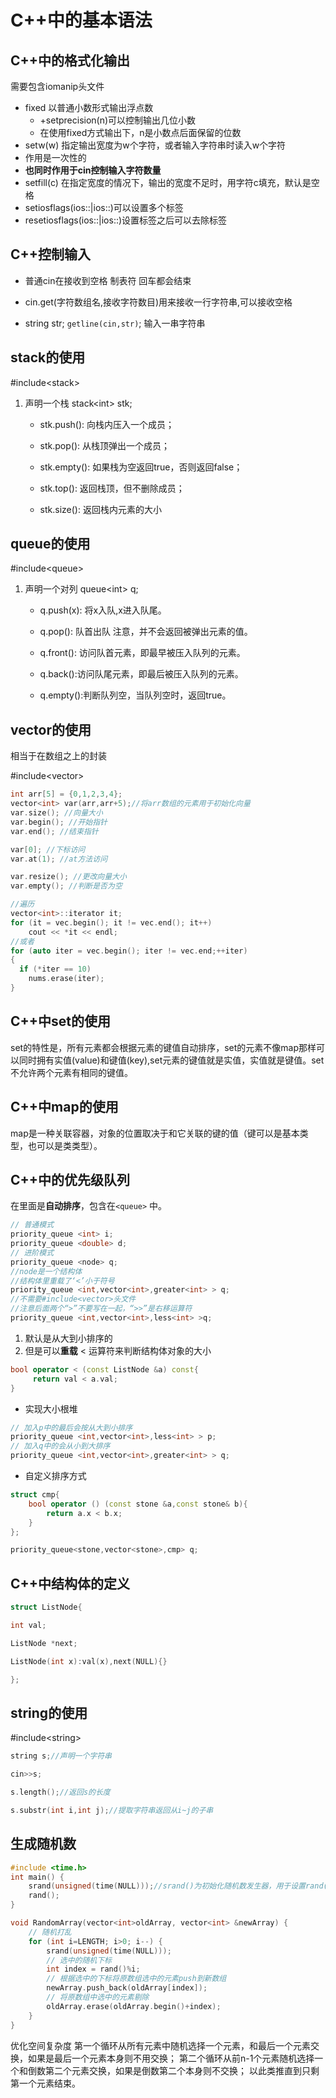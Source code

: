 # C++中的基本语法

## C++中的格式化输出

需要包含iomanip头文件

* fixed 以普通小数形式输出浮点数
  * +setprecision(n)可以控制输出几位小数
  * 在使用fixed方式输出下，n是小数点后面保留的位数
* setw(w) 指定输出宽度为w个字符，或者输入字符串时读入w个字符
* 作用是一次性的
* **也同时作用于cin控制输入字符数量**
* setfill(c) 在指定宽度的情况下，输出的宽度不足时，用字符c填充，默认是空格
* setiosflags(ios::|ios::)可以设置多个标签
* resetiosflags(ios::|ios::)设置标签之后可以去除标签

## C++控制输入

* 普通cin在接收到空格 制表符 回车都会结束

* cin.get(字符数组名,接收字符数目)用来接收一行字符串,可以接收空格

* string str; `getline(cin,str)`; 输入一串字符串

## stack的使用

\#include\<stack>

1. 声明一个栈 stack\<int> stk;
   * stk.push(): 向栈内压入一个成员；

   * stk.pop(): 从栈顶弹出一个成员；

   * stk.empty(): 如果栈为空返回true，否则返回false；

   * stk.top(): 返回栈顶，但不删除成员；

   * stk.size(): 返回栈内元素的大小

## queue的使用

\#include\<queue>

1. 声明一个对列 queue\<int> q;

   * q.push(x): 将x入队,x进入队尾。

   * q.pop(): 队首出队 注意，并不会返回被弹出元素的值。

   * q.front(): 访问队首元素，即最早被压入队列的元素。

   * q.back():访问队尾元素，即最后被压入队列的元素。

   * q.empty():判断队列空，当队列空时，返回true。

## vector的使用

相当于在数组之上的封装

\#include\<vector>

```c
int arr[5] = {0,1,2,3,4};
vector<int> var(arr,arr+5);//将arr数组的元素用于初始化向量
var.size(); //向量大小
var.begin(); //开始指针
var.end(); //结束指针

var[0]; //下标访问
var.at(1); //at方法访问

var.resize(); //更改向量大小
var.empty(); //判断是否为空

//遍历
vector<int>::iterator it;
for (it = vec.begin(); it != vec.end(); it++)
    cout << *it << endl;
//或者
for (auto iter = vec.begin(); iter != vec.end;++iter)
{
  if (*iter == 10)
    nums.erase(iter);
}
```

## C++中set的使用

set的特性是，所有元素都会根据元素的键值自动排序，set的元素不像map那样可以同时拥有实值(value)和键值(key),set元素的键值就是实值，实值就是键值。set不允许两个元素有相同的键值。

## C++中map的使用

map是一种关联容器，对象的位置取决于和它关联的键的值（键可以是基本类型，也可以是类类型）。

## C++中的优先级队列

在里面是**自动排序**，包含在`<queue>` 中。

```C++
// 普通模式
priority_queue <int> i;
priority_queue <double> d;
// 进阶模式
priority_queue <node> q;
//node是一个结构体
//结构体里重载了‘<’小于符号
priority_queue <int,vector<int>,greater<int> > q;
//不需要#include<vector>头文件
//注意后面两个“>”不要写在一起，“>>”是右移运算符
priority_queue <int,vector<int>,less<int> >q;
```

1. 默认是从大到小排序的
2. 但是可以**重载** < 运算符来判断结构体对象的大小

```C++
bool operator < (const ListNode &a) const{
     return val < a.val;
}
```

* 实现大小根堆

``` C++
// 加入p中的最后会按从大到小排序
priority_queue <int,vector<int>,less<int> > p;
// 加入q中的会从小到大排序
priority_queue <int,vector<int>,greater<int> > q;
```

* 自定义排序方式

```C++
struct cmp{
    bool operator () (const stone &a,const stone& b){
        return a.x < b.x;
    }
};

priority_queue<stone,vector<stone>,cmp> q;
```

## C++中结构体的定义

```c
struct ListNode{

int val;

ListNode *next;

ListNode(int x):val(x),next(NULL){}

};
```

## string的使用

\#include\<string>

```c
string s;//声明一个字符串

cin>>s;

s.length();//返回s的长度

s.substr(int i,int j);//提取字符串返回从i~j的子串
```

## 生成随机数

```c++
#include <time.h>
int main() {
    srand(unsigned(time(NULL)));//srand()为初始化随机数发生器，用于设置rand()产生随机数时的种子
    rand();
}
```

```c++
void RandomArray(vector<int>oldArray, vector<int> &newArray) {
    // 随机打乱
    for (int i=LENGTH; i>0; i--) {
        srand(unsigned(time(NULL)));
        // 选中的随机下标
        int index = rand()%i;
        // 根据选中的下标将原数组选中的元素push到新数组
        newArray.push_back(oldArray[index]);
        // 将原数组中选中的元素剔除
        oldArray.erase(oldArray.begin()+index);
    }
}
```

优化空间复杂度
第一个循环从所有元素中随机选择一个元素，和最后一个元素交换，如果是最后一个元素本身则不用交换； 
第二个循环从前n-1个元素随机选择一个和倒数第二个元素交换，如果是倒数第二个本身则不交换； 
以此类推直到只剩第一个元素结束。 